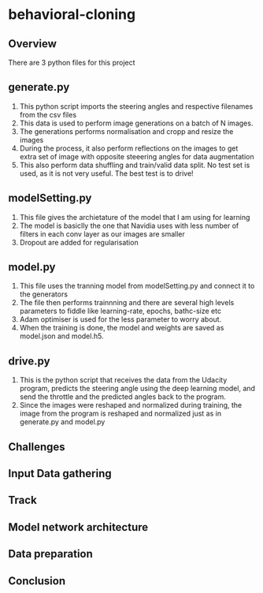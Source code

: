 # behavioral-cloning

## Overview

There are 3 python files for this project

## generate.py
1. This python script imports the steering angles and respective filenames from the csv files
2. This data is used to perform image generations on a batch of N images.
3. The generations performs normalisation and cropp and resize the images
4. During the process, it also perform reflections on the images to get extra set of image with opposite steeering angles for data augmentation
5. This also perform data shuffling and train/valid data split. No test set is used, as it is not very useful. The best test is to drive!

## modelSetting.py
1. This file gives the archietature of the model that I am using for learning
2. The model is basiclly the one that Navidia uses with less number of filters in each conv layer as our images are smaller
3. Dropout are added for regularisation


## model.py
1. This file uses the tranning model from modelSetting.py and connect it to the generators
2. The file then performs trainnning and there are several high levels parameters to fiddle like learning-rate, epochs, bathc-size etc
3. Adam optimiser is used for the less parameter to worry about.
4. When the training is done, the model and weights are saved as model.json and model.h5.

## drive.py
1. This is the python script that receives the data from the Udacity program, predicts the steering angle using the deep learning model, and send the throttle and the predicted angles back to the program.
2. Since the images were reshaped and normalized during training, the image from the program is reshaped and normalized just as in generate.py and model.py


## Challenges

## Input Data gathering

## Track

## Model network architecture



## Data preparation


## Conclusion
